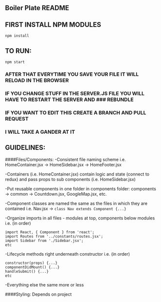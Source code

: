 ## Boiler Plate README

## FIRST INSTALL NPM MODULES

~~~
npm install
~~~

## TO RUN: 

~~~
npm start
~~~
### AFTER THAT EVERYTIME YOU SAVE YOUR FILE IT WILL RELOAD IN THE BROWSER
### IF YOU CHANGE STUFF IN THE SERVER.JS FILE YOU WILL HAVE TO RESTART THE SERVER AND ### REBUNDLE

### IF YOU WANT TO EDIT THIS CREATE A BRANCH AND PULL REQUEST
### I WILL TAKE A GANDER AT IT


## GUIDELINES:

####Files/Components:
-Consistent file naming scheme
i.e. HomeContainer.jsx -> HomeSidebar.jsx -> HomeFooter.jsx

-Containers (i.e. HomeContainer.jsx) contain logic and state (connect to redux) and pass props to sub components (i.e. HomeSidebar.jsx)

-Put reusable components in one folder in components folder: components -> common -> Countdown.jsx, GoogleMap.jsx, etc.

-Component classes are named the same as the files in which they are contained
i.e. Nav.jsx -> ```class Nav extends Component {...}```

-Organize imports in all files - modules at top, components below modules
i.e. (in order) 
~~~
import React, { Component } from 'react';
import Routes from '../constants/routes.jsx';
import Sidebar from './Sidebar.jsx';
etc
~~~

-Lifecycle methods right underneath constructor
i.e. (in order) 
~~~
constructor(props) {...}
componentDidMount() {...}
handleSubmit() {...}
etc
~~~

-Everything else the same more or less

####Styling:
Depends on project



